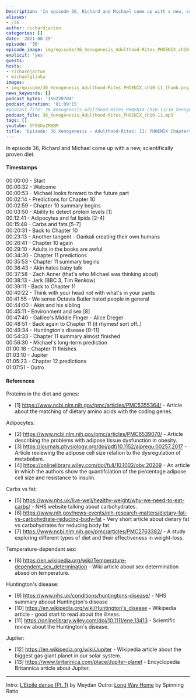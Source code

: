 ```yaml
---
Description: 'In episode 36, Richard and Michael come up with a new, scientifically proven diet.'
aliases:
- /36
author: richardjacton
categories: []
date: '2021-08-29'
episode: '36'
episode_image: img/episode/36_Xenogenesis_Adulthood-Rites_PHOENIX_ch10-11_thumb.png
explicit: 'yes'
guests:
hosts:
- richardjacton
- michaelglinka
images:
- img/episode/36_Xenogenesis_Adulthood-Rites_PHOENIX_ch10-11_thumb.png
news_keywords: []
podcast_bytes: '166220704'
podcast_duration: '01:09:15'
#podcast_file: 36_Xenogenesis_Adulthood-Rites_PHOENIX_ch10-11/36_Xenogenesis_Adulthood-Rites_PHOENIX_ch10-11.mp3
podcast_file: 36_Xenogenesis_Adulthood-Rites_PHOENIX_ch10-11.mp3
tags: []
youtube: GFSGUyZMBBM
title: 'Episode: 36 Xenogenesis - Adulthood-Rites: II: PHOENIX Chapters 10 & 11'
---
```


In episode 36, Richard and Michael come up with a new, scientifically proven diet.

#### Timestamps

00:00:00 - Start\
00:00:32 - Welcome\
00:00:53 - Michael looks forward to the future part\
00:02:14 - Predictions for Chapter 10\
00:02:59 - Chapter 10 summary begins\
00:03:50 - Ability to detect protein levels [1]\
00:12:41 - Adipocytes and fat lipids [2-4]\
00:15:48 - Carbs and fats [5-7]\
00:20:31 - Back to Chapter 10\
00:23:13 - Another tangent - Oankali creating their own humans\
00:26:41 - Chapter 10 again\
00:29:10 - Adults in the books are awful\
00:34:30 - Chapter 11 predictions\
00:35:53 - Chapter 11 summary begins\
00:36:43 - Akin hates baby talk\
00:37:58 - Zach Anner (that's who Michael was thinking about)\
00:38:13 - Jerk (BBC 3, Tim Renkow)\
00:39:11 - Back to Chapter 11\
00:40:22 - Think with your head not with what's in your pants\
00:41:55 - We sense Octavia Butler hated people in general\
00:44:00 - Akin and his sibling\
00:45:11 - Environment and sex [8]\
00:47:40 - Galileo's Middle Finger - Alice Dreger\
00:48:51 - Back again to Chapter 11 (it rhymes! sort off..)\
00:49:34 - Huntington's disease [9-11]\
00:54:33 - Chapter 11 summary almost finished\
00:56:30 - Michael's long-term prediction\
01:00:18 - Chapter 11 finishes\
01:03:10 - Jupiter\
01:05:23 - Chapter 12 predictions\
01:07:51 - Outro

#### References

Proteins in the diet and genes:
- [1] https://www.ncbi.nlm.nih.gov/pmc/articles/PMC5355364/ - Article about the matching of dietary amino acids with the coding genes.

Adipocytes:
- [2] https://www.ncbi.nlm.nih.gov/pmc/articles/PMC6539070/ - Article describing the problems with adipose tissue dysfunction in obesity.
- [3] https://journals.physiology.org/doi/pdf/10.1152/ajpregu.00257.2017 - Article reviewing the adipose cell size relation to the dysregulation of metabolism.
- [4] https://onlinelibrary.wiley.com/doi/full/10.1002/oby.20209 - An article in which the authors show the quantifciation of the percentage adipose cell size and resistance to insulin.

Carbs vs fat:
- [5] https://www.nhs.uk/live-well/healthy-weight/why-we-need-to-eat-carbs/ - NHS website talking about carbohydrates.
- [6] https://www.nih.gov/news-events/nih-research-matters/dietary-fat-vs-carbohydrate-reducing-body-fat - Very short article about dietary fat vs carbohydrates for reducing body fat.
- [7] https://www.ncbi.nlm.nih.gov/pmc/articles/PMC2763382/ - A study exploring different types of diet and their effectiveness in weight-loss.

Temperature-dependant sex:
- [8] https://en.wikipedia.org/wiki/Temperature-dependent_sex_determination - Wiki article about sex determination absed on temperature.

Huntington's disease:
- [9] https://www.nhs.uk/conditions/huntingtons-disease/ - NHS summary aboout Huntington's disease
- [10] https://en.wikipedia.org/wiki/Huntington's_disease - Wikipedia article - good start to read about the illness.
- [11] https://onlinelibrary.wiley.com/doi/10.1111/ene.13413 - Scientific review about the Huntington's disease.

Jupiter:
- [12] https://en.wikipedia.org/wiki/Jupiter - Wikipedia article about the biggest gas giant planet in our solar system.
- [13] https://www.britannica.com/place/Jupiter-planet - Encyclopedia Britannica article about Jupiter.

---
Intro: [L'Etoile danse (Pt. 1)](https://freemusicarchive.org/music/Meydan/Havor/6-_LEtoile_danse_Pt_1_1738) by Meydan
Outro: [Long Way Home](https://freemusicarchive.org/music/Spinning_Ratio/Long_Way_Home/Long_Way_Home) by Spinning Ratio
